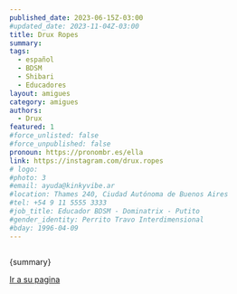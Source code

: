 ```yaml
---
published_date: 2023-06-15Z-03:00
#updated_date: 2023-11-04Z-03:00
title: Drux Ropes
summary: 
tags:
  - español
  - BDSM
  - Shibari
  - Educadores
layout: amigues
category: amigues
authors:
  - Drux
featured: 1
#force_unlisted: false
#force_unpublished: false
pronoun: https://pronombr.es/ella
link: https://instagram.com/drux.ropes
# logo:
#photo: 3
#email: ayuda@kinkyvibe.ar
#location: Thames 240, Ciudad Autónoma de Buenos Aires
#tel: +54 9 11 5555 3333
#job_title: Educador BDSM - Dominatrix - Putito
#gender_identity: Perrito Travo Interdimensional
#bday: 1996-04-09
---
```


<script>
    import foto from '$lib/posts/media/drux/1.jpg';
</script>

<div class="col-2">
<img alt="" src={foto} />
<div><p>{summary}</p><p><a href={link} target="_blank">Ir a su pagina</a></p></div>
</div>
